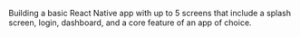 Building a basic React Native app with up to 5  screens that include a splash screen, login, dashboard, and a core feature of an app of choice.
